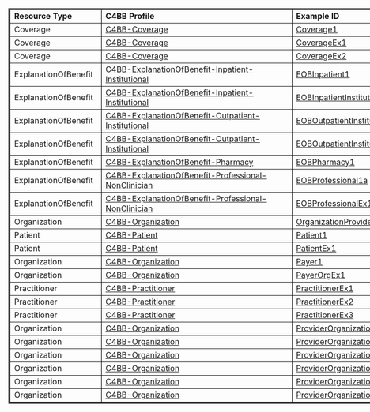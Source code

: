 <table style="border-color: black; width: 848px;" border="3">
<tbody>
<tr>
<td style="width: 169px;"><strong>Resource Type</strong></td>
<td style="width: 396px;"><strong>C4BB Profile</strong></td>
<td style="width: 257px;"><strong>Example ID</strong></td>
</tr>
<tr>
<td style="width: 169px;">Coverage</td>
<td style="width: 396px;"><a href="StructureDefinition-C4BB-Coverage.html">C4BB-Coverage</a></td>
<td style="width: 257px;"><a href="Coverage-Coverage1.html">Coverage1</a></td>
</tr>
<tr>
<td style="width: 169px;">Coverage</td>
<td style="width: 396px;"><a href="StructureDefinition-C4BB-Coverage.html">C4BB-Coverage</a></td>
<td style="width: 257px;"><a href="Coverage-CoverageEx1.html">CoverageEx1</a></td>
</tr>
<tr>
<td style="width: 169px;">Coverage</td>
<td style="width: 396px;"><a href="StructureDefinition-C4BB-Coverage.html">C4BB-Coverage</a></td>
<td style="width: 257px;"><a href="Coverage-CoverageEx2.html">CoverageEx2</a></td>
</tr>
<tr>
<td style="width: 169px;">ExplanationOfBenefit</td>
<td style="width: 396px;"><a href="StructureDefinition-C4BB-ExplanationOfBenefit-Inpatient-Institutional.html">C4BB-ExplanationOfBenefit-Inpatient-Institutional</a></td>
<td style="width: 257px;"><a href="ExplanationOfBenefit-EOBInpatient1.html">EOBInpatient1</a></td>
</tr>
<tr>
<td style="width: 169px;">ExplanationOfBenefit</td>
<td style="width: 396px;"><a href="StructureDefinition-C4BB-ExplanationOfBenefit-Inpatient-Institutional.html">C4BB-ExplanationOfBenefit-Inpatient-Institutional</a></td>
<td style="width: 257px;"><a href="ExplanationOfBenefit-EOBInpatientInstitutionalEx1.html">EOBInpatientInstitutionalEx1</a></td>
</tr>
<tr>
<td style="width: 169px;">ExplanationOfBenefit</td>
<td style="width: 396px;"><a href="StructureDefinition-C4BB-ExplanationOfBenefit-Outpatient-Institutional.html">C4BB-ExplanationOfBenefit-Outpatient-Institutional</a></td>
<td style="width: 257px;"><a href="ExplanationOfBenefit-EOBOutpatientInstitutional1.html">EOBOutpatientInstitutional1</a></td>
</tr>
<tr>
<td style="width: 169px;">ExplanationOfBenefit</td>
<td style="width: 396px;"><a href="StructureDefinition-C4BB-ExplanationOfBenefit-Outpatient-Institutional.html">C4BB-ExplanationOfBenefit-Outpatient-Institutional</a></td>
<td style="width: 257px;"><a href="ExplanationOfBenefit-EOBOutpatientInstitutionalEx1.html">EOBOutpatientInstitutionalEx1</a></td>
</tr>
<tr>
<td style="width: 169px;">ExplanationOfBenefit</td>
<td style="width: 396px;"><a href="StructureDefinition-C4BB-ExplanationOfBenefit-Pharmacy.html">C4BB-ExplanationOfBenefit-Pharmacy</a></td>
<td style="width: 257px;"><a href="ExplanationOfBenefit-EOBPharmacy1.html">EOBPharmacy1</a></td>
</tr>
<tr>
<td style="width: 169px;">ExplanationOfBenefit</td>
<td style="width: 396px;"><a href="StructureDefinition-C4BB-ExplanationOfBenefit-Professional-NonClinician.html">C4BB-ExplanationOfBenefit-Professional-NonClinician</a></td>
<td style="width: 257px;"><a href="ExplanationOfBenefit-EOBProfessional1a.html">EOBProfessional1a</a></td>
</tr>
<tr>
<td style="width: 169px;">ExplanationOfBenefit</td>
<td style="width: 396px;"><a href="StructureDefinition-C4BB-ExplanationOfBenefit-Professional-NonClinician.html">C4BB-ExplanationOfBenefit-Professional-NonClinician</a></td>
<td style="width: 257px;"><a href="ExplanationOfBenefit-EOBProfessionalEx1.html">EOBProfessionalEx1</a></td>
</tr>
<tr>
<td style="width: 169px;">Organization</td>
<td style="width: 396px;"><a href="StructureDefinition-C4BB-Organization.html">C4BB-Organization</a></td>
<td style="width: 257px;"><a href="Organization-OrganizationProvider1.html">OrganizationProvider1</a></td>
</tr>
<tr>
<td style="width: 169px;">Patient</td>
<td style="width: 396px;"><a href="StructureDefinition-C4BB-Patient.html">C4BB-Patient</a></td>
<td style="width: 257px;"><a href="Patient-Patient1.html">Patient1</a></td>
</tr>
<tr>
<td style="width: 169px;">Patient</td>
<td style="width: 396px;"><a href="StructureDefinition-C4BB-Patient.html">C4BB-Patient</a></td>
<td style="width: 257px;"><a href="Patient-PatientEx1.html">PatientEx1</a></td>
</tr>
<tr>
<td style="width: 169px;">Organization</td>
<td style="width: 396px;"><a href="StructureDefinition-C4BB-Organization.html">C4BB-Organization</a></td>
<td style="width: 257px;"><a href="Organization-Payer1.html">Payer1</a></td>
</tr>
<tr>
<td style="width: 169px;">Organization</td>
<td style="width: 396px;"><a href="StructureDefinition-C4BB-Organization.html">C4BB-Organization</a></td>
<td style="width: 257px;"><a href="Organization-PayerOrgEx1.html">PayerOrgEx1</a></td>
</tr>
<tr>
<td style="width: 169px;">Practitioner</td>
<td style="width: 396px;"><a href="StructureDefinition-C4BB-Practitioner.html">C4BB-Practitioner</a></td>
<td style="width: 257px;"><a href="Practitioner-PractitionerEx1.html">PractitionerEx1</a></td>
</tr>
<tr>
<td style="width: 169px;">Practitioner</td>
<td style="width: 396px;"><a href="StructureDefinition-C4BB-Practitioner.html">C4BB-Practitioner</a></td>
<td style="width: 257px;"><a href="Practitioner-PractitionerEx2.html">PractitionerEx2</a></td>
</tr>
<tr>
<td style="width: 169px;">Practitioner</td>
<td style="width: 396px;"><a href="StructureDefinition-C4BB-Practitioner.html">C4BB-Practitioner</a></td>
<td style="width: 257px;"><a href="Practitioner-PractitionerEx3.html">PractitionerEx3</a></td>
</tr>
<tr>
<td style="width: 169px;">Organization</td>
<td style="width: 396px;"><a href="StructureDefinition-C4BB-Organization.html">C4BB-Organization</a></td>
<td style="width: 257px;"><a href="Organization-ProviderOrganizationEx1.html">ProviderOrganizationEx1</a></td>
</tr>
<tr>
<td style="width: 169px;">Organization</td>
<td style="width: 396px;"><a href="StructureDefinition-C4BB-Organization.html">C4BB-Organization</a></td>
<td style="width: 257px;"><a href="Organization-ProviderOrganizationEx2.html">ProviderOrganizationEx2</a></td>
</tr>
<tr>
<td style="width: 169px;">Organization</td>
<td style="width: 396px;"><a href="StructureDefinition-C4BB-Organization.html">C4BB-Organization</a></td>
<td style="width: 257px;"><a href="Organization-ProviderOrganizationEx3.html">ProviderOrganizationEx3</a></td>
</tr>
<tr>
<td style="width: 169px;">Organization</td>
<td style="width: 396px;"><a href="StructureDefinition-C4BB-Organization.html">C4BB-Organization</a></td>
<td style="width: 257px;"><a href="Organization-ProviderOrganizationEx4.html">ProviderOrganizationEx4</a></td>
</tr>
<tr>
<td style="width: 169px;">Organization</td>
<td style="width: 396px;"><a href="StructureDefinition-C4BB-Organization.html">C4BB-Organization</a></td>
<td style="width: 257px;"><a href="Organization-ProviderOrganizationEx5.html">ProviderOrganizationEx5</a></td>
</tr>
<tr>
<td style="width: 169px;">Organization</td>
<td style="width: 396px;"><a href="StructureDefinition-C4BB-Organization.html">C4BB-Organization</a></td>
<td style="width: 257px;"><a href="Organization-ProviderOrganizationEx6.html">ProviderOrganizationEx6</a></td>
</tr>
</tbody>
</table>



